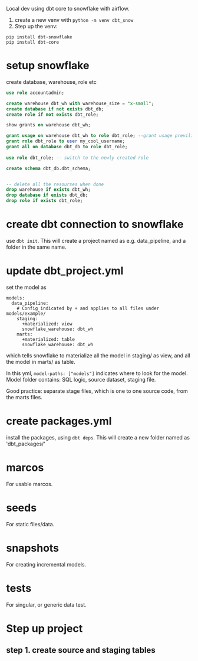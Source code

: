 Local dev using dbt core to snowflake with airflow. 

1. create a new venv with `python -m venv dbt_snow`
2. Step up the venv: 

```
pip install dbt-snowflake
pip install dbt-core
```

# setup snowflake
create database, warehouse, role etc

```SQL
use role accountadmin;

create warehouse dbt_wh with warehouse_size = "x-small";
create database if not exists dbt_db;
create role if not exists dbt_role;

show grants on warehouse dbt_wh;

grant usage on warehouse dbt_wh to role dbt_role; --grant usage previlige
grant role dbt_role to user my_cool_username;
grant all on database dbt_db to role dbt_role;
 
use role dbt_role; -- switch to the newly created role

create schema dbt_db.dbt_schema;


-- delete all the resourses when done
drop warehouse if exists dbt_wh;
drop database if exists dbt_db;
drop role if exists dbt_role;
```

# create dbt connection to snowflake

use `dbt init`. This will create a project named as e.g. data_pipeline, and a folder in the same name. 

# update dbt_project.yml
set the model as 
```
models:
  data_pipeline:
    # Config indicated by + and applies to all files under models/example/
    staging:
      +materialized: view
      snowflake_warehouse: dbt_wh
    marts:
      +materialized: table
      snowflake_warehouse: dbt_wh
```
which tells snowflake to materialize all the model in staging/ as view, and all the model in marts/ as table.

In this yml, `model-paths: ["models"]` indicates where to look for the model. Model folder contains: SQL logic, source dataset, staging file. 

Good practice: separate stage files, which is one to one source code, from the marts files.


# create packages.yml
install the packages, using `dbt deps`. This will create a new folder named as 'dbt_packages/'

# marcos

For usable marcos.

# seeds

For static files/data.

# snapshots

For creating incremental models.

# tests

For singular, or generic data test.

# Step up project

## step 1. create source and staging tables

